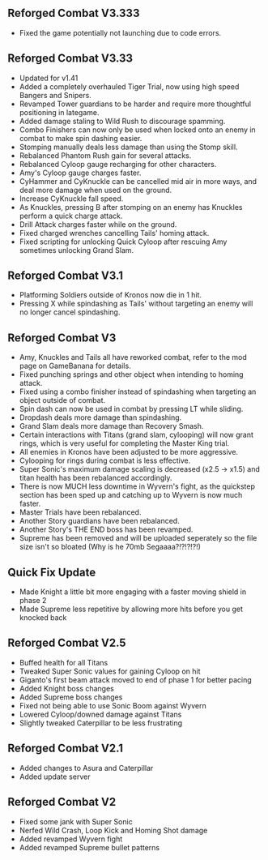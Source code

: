 ## Reforged Combat V3.333
- Fixed the game potentially not launching due to code errors.

## Reforged Combat V3.33
- Updated for v1.41
- Added a completely overhauled Tiger Trial, now using high speed Bangers and Snipers.
- Revamped Tower guardians to be harder and require more thoughtful positioning in lategame.
- Added damage staling to Wild Rush to discourage spamming.
- Combo Finishers can now only be used when locked onto an enemy in combat to make spin dashing easier.
- Stomping manually deals less damage than using the Stomp skill.
- Rebalanced Phantom Rush gain for several attacks.
- Rebalanced Cyloop gauge recharging for other characters.
- Amy's Cyloop gauge charges faster.
- CyHammer and CyKnuckle can be cancelled mid air in more ways, and deal more damage when used on the ground.
- Increase CyKnuckle fall speed.
- As Knuckles, pressing B after stomping on an enemy has Knuckles perform a quick charge attack.
- Drill Attack charges faster while on the ground.
- Fixed charged wrenches cancelling Tails' homing attack.
- Fixed scripting for unlocking Quick Cyloop after rescuing Amy sometimes unlocking Grand Slam.

## Reforged Combat V3.1
- Platforming Soldiers outside of Kronos now die in 1 hit.
- Pressing X while spindashing as Tails' without targeting an enemy will no longer cancel spindashing.

## Reforged Combat V3
- Amy, Knuckles and Tails all have reworked combat, refer to the mod page on GameBanana for details.
- Fixed punching springs and other object when intending to homing attack.
- Fixed using a combo finisher instead of spindashing when targeting an object outside of combat.
- Spin dash can now be used in combat by pressing LT while sliding.
- Dropdash deals more damage than spindashing.
- Grand Slam deals more damage than Recovery Smash.
- Certain interactions with Titans (grand slam, cylooping) will now grant rings, which is very useful for completing the Master King trial.
- All enemies in Kronos have been adjusted to be more aggressive.
- Cylooping for rings during combat is less effective.
- Super Sonic's maximum damage scaling is decreased (x2.5 -> x1.5) and titan health has been rebalanced accordingly.
- There is now MUCH less downtime in Wyvern's fight, as the quickstep section has been sped up and catching up to Wyvern is now much faster.
- Master Trials have been rebalanced.
- Another Story guardians have been rebalanced.
- Another Story's THE END boss has been revamped.
- Supreme has been removed and will be uploaded seperately so the file size isn't so bloated (Why is he 70mb Segaaaa?!?!?!?!)

## Quick Fix Update
- Made Knight a little bit more engaging with a faster moving shield in phase 2
- Made Supreme less repetitive by allowing more hits before you get knocked back
  
## Reforged Combat V2.5
- Buffed health for all Titans
- Tweaked Super Sonic values for gaining Cyloop on hit
- Giganto's first beam attack moved to end of phase 1 for better pacing
- Added Knight boss changes
- Added Supreme boss changes
- Fixed not being able to use Sonic Boom against Wyvern
- Lowered Cyloop/downed damage against Titans
- Slightly tweaked Caterpillar to be less frustrating  

## Reforged Combat V2.1
- Added changes to Asura and Caterpillar
- Added update server

## Reforged Combat V2
- Fixed some jank with Super Sonic
- Nerfed Wild Crash, Loop Kick and Homing Shot damage
- Added revamped Wyvern fight
- Added revamped Supreme bullet patterns
